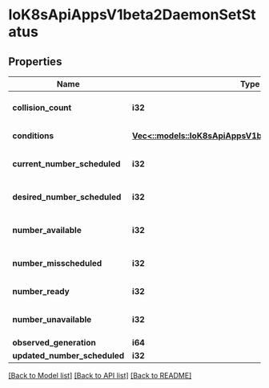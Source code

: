 # IoK8sApiAppsV1beta2DaemonSetStatus

## Properties
Name | Type | Description | Notes
------------ | ------------- | ------------- | -------------
**collision_count** | **i32** | Count of hash collisions for the DaemonSet. The DaemonSet controller uses this field as a collision avoidance mechanism when it needs to create the name for the newest ControllerRevision. | [optional] 
**conditions** | [**Vec<::models::IoK8sApiAppsV1beta2DaemonSetCondition>**](io.k8s.api.apps.v1beta2.DaemonSetCondition.md) | Represents the latest available observations of a DaemonSet's current state. | [optional] 
**current_number_scheduled** | **i32** | The number of nodes that are running at least 1 daemon pod and are supposed to run the daemon pod. More info: https://kubernetes.io/docs/concepts/workloads/controllers/daemonset/ | 
**desired_number_scheduled** | **i32** | The total number of nodes that should be running the daemon pod (including nodes correctly running the daemon pod). More info: https://kubernetes.io/docs/concepts/workloads/controllers/daemonset/ | 
**number_available** | **i32** | The number of nodes that should be running the daemon pod and have one or more of the daemon pod running and available (ready for at least spec.minReadySeconds) | [optional] 
**number_misscheduled** | **i32** | The number of nodes that are running the daemon pod, but are not supposed to run the daemon pod. More info: https://kubernetes.io/docs/concepts/workloads/controllers/daemonset/ | 
**number_ready** | **i32** | The number of nodes that should be running the daemon pod and have one or more of the daemon pod running and ready. | 
**number_unavailable** | **i32** | The number of nodes that should be running the daemon pod and have none of the daemon pod running and available (ready for at least spec.minReadySeconds) | [optional] 
**observed_generation** | **i64** | The most recent generation observed by the daemon set controller. | [optional] 
**updated_number_scheduled** | **i32** | The total number of nodes that are running updated daemon pod | [optional] 

[[Back to Model list]](../README.md#documentation-for-models) [[Back to API list]](../README.md#documentation-for-api-endpoints) [[Back to README]](../README.md)


